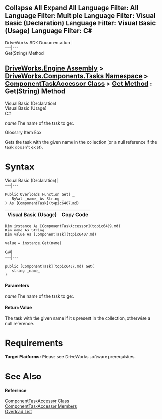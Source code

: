 Collapse All Expand All Language Filter: All  Language Filter: Multiple  Language Filter: Visual Basic (Declaration) Language Filter: Visual Basic (Usage) Language Filter: C#  
---  
DriveWorks SDK Documentation  |   
---|---  
Get(String) Method   
  
[DriveWorks.Engine Assembly](topic2156.md) > [DriveWorks.Components.Tasks Namespace](topic6391.md) > [ComponentTaskAccessor Class](topic6429.md) > [Get Method](topic6442.md) : Get(String) Method  
---  
  
Visual Basic (Declaration)    
Visual Basic (Usage)    
C# 

_name_
    The name of the task to get.

Glossary Item Box

Gets the task with the given name in the collection (or a null reference if the task doesn't exist). 

# Syntax

Visual Basic (Declaration)|   
---|---  
      
    
    Public Overloads Function Get( _
       ByVal _name_ As String _
    ) As [ComponentTask](topic6407.md)  
  
Visual Basic (Usage)| Copy Code  
---|---  
      
    
    Dim instance As [ComponentTaskAccessor](topic6429.md)
    Dim name As String
    Dim value As [ComponentTask](topic6407.md)
     
    value = instance.Get(name)  
  
C#|   
---|---  
      
    
    public [ComponentTask](topic6407.md) Get( 
       string _name_
    )  
  
#### Parameters

 _name_
    The name of the task to get.

#### Return Value

The task with the given name if it's present in the collection, otherwise a null reference.

# Requirements

**Target Platforms:** Please see DriveWorks software prerequisites.

# See Also

#### Reference

[ComponentTaskAccessor Class](topic6429.md)   
[ComponentTaskAccessor Members](topic6430.md)   
[Overload List](topic6442.md)


